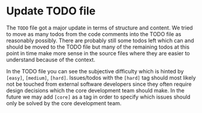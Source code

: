 # Update TODO file

The `TODO` file got a major update in terms of structure and content. We tried to move as many todos from the code comments into the TODO file as reasonably possibly. There are probably still some todos left which can and should be moved to the TODO file but many of the remaining todos at this point in time make more sense in the source files where they are easier to understand because of the context.

In the TODO file you can see the subjective difficulty which is hinted by `[easy]`, `[medium]`, `[hard]`. Issues/todos with the `[hard]` tag should most likely not be touched from external software developers since they often require design decisions which the core development team should make. In the future we may add `[core]` as a tag in order to specify which issues should only be solved by the core development team.
